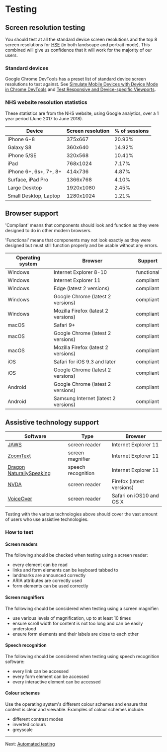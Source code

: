 
# Testing

## Screen resolution testing

You should test at all the standard device screen resolutions and the top 8 screen
resolutions for [HSE](https://www.nhs.uk) (in both landscape and portrait mode).
This combined will give us confidence that it will work for the majority of our users.

### Standard devices

Google Chrome DevTools has a preset list of standard device screen resolutions to test against.
See [Simulate Mobile Devices with Device Mode in Chrome DevTools](https://developers.google.com/web/tools/chrome-devtools/device-mode/)
and [Test Responsive and Device-specific Viewports](https://developers.google.com/web/tools/chrome-devtools/device-mode/emulate-mobile-viewports).

### NHS website resolution statistics

These statistics are from the NHS website, using Google analytics, over a 1 year period (June 2017 to June 2018).

| Device                  | Screen resolution   | % of sessions |
|-------------------------|---------------------|---------------|
| iPhone 6-8              | 375x667             | 20.93%        |
| Galaxy S8               | 360x640             | 14.92%        |
| iPhone 5/SE             | 320x568             | 10.41%        |
| iPad                    | 768x1024            | 7.17%         |
| iPhone 6+, 6s+, 7+, 8+  | 414x736             | 4.87%         |
| Surface, iPad Pro       | 1366x768            | 4.10%         |
| Large Desktop           | 1920x1080           | 2.45%         |
| Small Desktop, Laptop   | 1280x1024           | 1.21%         |

## Browser support

'Compliant' means that components should look and function as they were designed to do in other modern browsers.

'Functional' means that components may not look exactly as they were designed but must still function properly and be usable without any errors.


| Operating system | Browser                                | Support     |
|----------------- |----------------------------------------|-------------|
| Windows          | Internet Explorer 8-10                 | functional  |
| Windows          | Internet Explorer 11                   | compliant   |
| Windows          | Edge (latest 2 versions)               | compliant   |
| Windows          | Google Chrome (latest 2 versions)      | compliant   |
| Windows          | Mozilla Firefox (latest 2 versions)    | compliant   |
| macOS            | Safari 9+                              | compliant   |
| macOS            | Google Chrome (latest 2 versions)      | compliant   |
| macOS            | Mozilla Firefox (latest 2 versions)    | compliant   |
| iOS              | Safari for iOS 9.3 and later           | compliant   |
| iOS              | Google Chrome (latest 2 versions)      | compliant   |
| Android          | Google Chrome (latest 2 versions)      | compliant   |
| Android          | Samsung Internet (latest 2 versions)   | compliant   |

## Assistive technology support

| Software                 | Type               | Browser                             |
|--------------------------|--------------------|-------------------------------------|
| [JAWS](https://www.freedomscientific.com/Products/Blindness/JAWS)     | screen reader      | Internet Explorer 11 |                     
| [ZoomText](https://www.zoomtext.com/products/zoomtext-magnifierreader/)             | screen magnifier   | Internet Explorer 11 |
| [Dragon NaturallySpeaking](https://www.nuance.com/en-gb/dragon.html)| speech recognition | Internet Explorer 11 |
| [NVDA](https://www.nvaccess.org/) | screen reader      | Firefox (latest versions)|
| [VoiceOver](https://www.apple.com/uk/accessibility/iphone/vision/)           | screen reader      | Safari on iOS10 and OS X |

Testing with the various technologies above should cover the vast amount of
users who use assistive technologies.

### How to test

#### Screen readers

The following should be checked when testing using a screen reader:

- every element can be read
- links and form elements can be keyboard tabbed to
- landmarks are announced correctly
- ARIA attributes are correctly used
- form elements can be used correctly


#### Screen magnifiers

The following should be considered when testing using a screen magnifier:

- use various levels of magnification, up to at least 10 times
- ensure scroll width for content is not too long and can be easily understood
- ensure form elements and their labels are close to each other


#### Speech recognition

The following should be considered when testing using speech recognition software:

- every link can be accessed
- every form element can be accessed
- every interactive element can be accessed


#### Colour schemes

Use the operating system's different colour schemes and ensure that content is
clear and viewable. Examples of colour schemes include:

- different contrast modes
- inverted colours
- greyscale

---

Next: [Automated testing](automated-testing.md)
